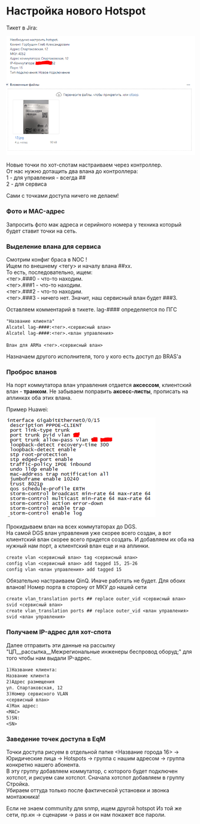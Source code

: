 # Настройка нового Hotspot

Тикет в Jira:

![](../../.gitbook/assets/image%20%2812%29.png)

Новые точки по хот-спотам настраиваем через контроллер.   
От нас нужно дотащить два влана до контроллера:   
1 - для управления - всегда \#\#  
2 - для сервиса 

Сами с точками доступа ничего не делаем!

### Фото и MAC-адрес

Запросить фото мак адреса и серийного номера у техника который будет ставит точки на сеть. 

### Выделение влана для сервиса

Смотрим конфиг браса в NOC !  
Ищем по внешнему &lt;тегу&gt; и началу влана \#\#хх.   
То есть, последовательно, ищем:   
&lt;тег&gt;.\#\#\#0 - что-то находим.   
&lt;тег&gt;.\#\#\#1 - что-то находим.   
&lt;тег&gt;.\#\#\#2 - что-то находим.   
&lt;тег&gt;.\#\#\#3 - ничего нет. Значит, наш сервисный влан будет \#\#\#3.

Оставляем комментарий в тикете. lag-\#\#\#\# определяется по ПГС

```text
"Название клиента"
Alcatel lag-####:<тег>.<сервисный влан>
Alcatel lag-####:<тег>.<влан управления>

Влан для ARMа <тег>.<сервисный влан>
```

Назначаем другого исполнителя, того у кого есть доступ до BRAS'а

### Проброс вланов

На порт коммутатора влан управления отдается **аксессом**, клиентский влан - **транком**. Не забываем поправить **аксесс-листы**, прописать на аплинках оба этих влана.

Пример Huawei:

![](../../.gitbook/assets/image%20%2820%29.png)

Прокидываем влан на всех коммутаторах до DGS.   
На самой DGS влан управления уже скорее всего создан, а вот клиентский влан скорее всего придется создать. И добавляем их оба на нужный нам порт, а клиентский влан еще и на аплинки.

```text
create vlan <сервисный влан> tag <сервисный влан>
config vlan <сервисный влан> add tagged 15, 25-26
config vlan <влан управления> add tagged 15
```

Обязательно настраиваем QinQ. Иначе работать не будет. Для обоих вланов! Номер порта в сторону от МКУ до нашей сети

```text
create vlan_translation ports ## replace outer_vid <сервисный влан> svid <сервисный влан>
create vlan_translation ports ## replace outer_vid <влан управления> svid <влан управления>
```

### Получаем IP-адрес для хот-спота

Далее отправить эти данные на рассылку "ЦП\__рассылка\__Межрегиональные инженеры беспровод оборуд;" для того чтобы нам выдали IP-адрес. 

```text
1)Название клиента:
Название клиента
2)Адрес размещения
ул. Спартаковская, 12
3)Номер сервисного VLAN
<сервисный влан>
4)Мак адрес:
<MAC>
5)SN: 
<SN>
```

### Заведение точек доступа в EqM

Точки доступа рисуем в отдельной папке &lt;Название города 16&gt; -&gt; Юридические лица -&gt; Hotspots -&gt; группа с нашим адресом -&gt; группа конкретно нашего абонента.   
В эту группу добавляем коммутатор, с которого будет подключен хотспот, и рисуем сам хотспот. Сначала хотспот добавляем в группу Стройка.   
Убираем оттуда только после фактической установки и звонка монтажника!

Если не знаем community для snmp, ищем другой hotspot Из той же сети, пр.кн -&gt; сценарии -&gt; pass и он нам покажет все пароли.

